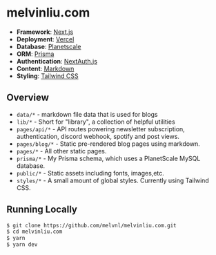 # melvinliu.com

- **Framework**: [Next.js](https://nextjs.org/)
- **Deployment**: [Vercel](https://vercel.com)
- **Database**: [Planetscale](https://planetscale.com/)
- **ORM**: [Prisma](https://www.prisma.io/)
- **Authentication**: [NextAuth.js](https://next-auth.js.org/)
- **Content**: [Markdown](https://github.com/remarkjs/react-markdown)
- **Styling**: [Tailwind CSS](https://tailwindcss.com/)

## Overview

- `data/*` - markdown file data that is used for blogs
- `lib/*` - Short for "library", a collection of helpful utilities
- `pages/api/*` - API routes powering newsletter subscription, authentication,  discord webhook, spotify and post views.
- `pages/blog/*` - Static pre-rendered blog pages using markdown.
- `pages/*` - All other static pages.
- `prisma/*` - My Prisma schema, which uses a PlanetScale MySQL database.
- `public/*` - Static assets including fonts, images,etc.
- `styles/*` - A small amount of global styles. Currently using Tailwind CSS.

## Running Locally

```bash
$ git clone https://github.com/melvnl/melvinliu.com.git
$ cd melvinliu.com
$ yarn
$ yarn dev
```
